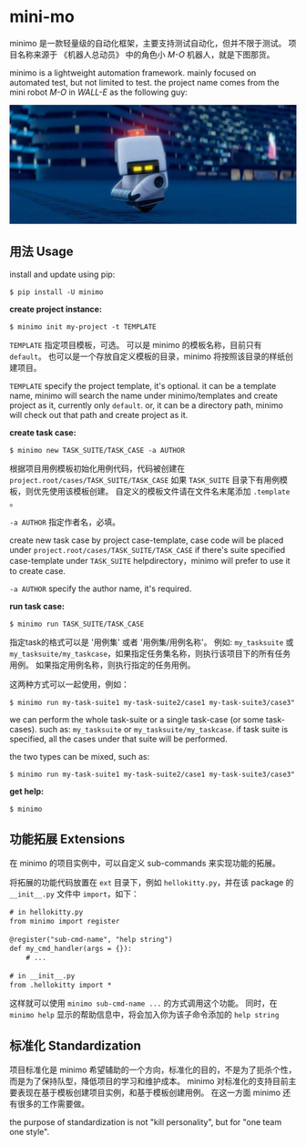 # mini-mo
minimo 是一款轻量级的自动化框架，主要支持测试自动化，但并不限于测试。 
项目名称来源于 《机器人总动员》 中的角色小 _M-O_ 机器人，就是下图那货。

minimo is a lightweight automation framework. mainly focused on automated test, but not limited to test.
the project name comes from the mini robot _M-O_ in _WALL-E_ as the following guy:

![home page](./images/walle-mo.jpg "M-O")

## 用法 Usage
install and update using pip:

	$ pip install -U minimo

**create project instance:**

	$ minimo init my-project -t TEMPLATE

`TEMPLATE` 指定项目模板，可选。 可以是 minimo 的模板名称，目前只有 `default`。
也可以是一个存放自定义模板的目录，minimo 将按照该目录的样纸创建项目。 

`TEMPLATE` specify the project template, it's optional.
it can be a template name, minimo will search the name under minimo/templates and create project as it, currently only `default`.
or, it can be a directory path, minimo will check out that path and create project as it.

**create task case:**

	$ minimo new TASK_SUITE/TASK_CASE -a AUTHOR

根据项目用例模板初始化用例代码，代码被创建在 `project.root/cases/TASK_SUITE/TASK_CASE` 
如果 `TASK_SUITE` 目录下有用例模板，则优先使用该模板创建。
自定义的模板文件请在文件名末尾添加 `.template` 。

`-a AUTHOR` 指定作者名，必填。

create new task case by project case-template, case code will be placed under `project.root/cases/TASK_SUITE/TASK_CASE`
if there's suite specified case-template under `TASK_SUITE` helpdirectory，minimo will prefer to use it to create case.

`-a AUTHOR` specify the author name, it's required.

**run task case:**

	$ minimo run TASK_SUITE/TASK_CASE

指定task的格式可以是 '用例集' 或者 '用例集/用例名称'。 例如: `my_tasksuite` 或 `my_tasksuite/my_taskcase`，如果指定任务集名称，则执行该项目下的所有任务用例。
如果指定用例名称，则执行指定的任务用例。

这两种方式可以一起使用，例如：

	$ minimo run my-task-suite1 my-task-suite2/case1 my-task-suite3/case3"

we can perform the whole task-suite or a single task-case (or some task-cases). such as: `my_tasksuite` or `my_tasksuite/my_taskcase`. 
if task suite is specified, all the cases under that suite will be performed.

the two types can be mixed, such as:

	$ minimo run my-task-suite1 my-task-suite2/case1 my-task-suite3/case3"

**get help:**

	$ minimo 

## 功能拓展 Extensions
在 minimo 的项目实例中，可以自定义 sub-commands 来实现功能的拓展。

将拓展的功能代码放置在 `ext` 目录下，例如 `hellokitty.py`，并在该 package 的 `__init__.py` 文件中 `import`，如下：

	# in hellokitty.py
	from minimo import register

	@register("sub-cmd-name", "help string")
	def my_cmd_handler(args = {}):
		# ...

	# in __init__.py
	from .hellokitty import *

这样就可以使用 `minimo sub-cmd-name ...` 的方式调用这个功能。 同时，在 `minimo help` 显示的帮助信息中，将会加入你为该子命令添加的 `help string`

## 标准化 Standardization
项目标准化是 minimo 希望辅助的一个方向，标准化的目的，不是为了扼杀个性，而是为了保持队型，降低项目的学习和维护成本。
minimo 对标准化的支持目前主要表现在基于模板创建项目实例，和基于模板创建用例。 在这一方面 minimo 还有很多的工作需要做。

the purpose of standardization is not "kill personality", but for "one team one style".